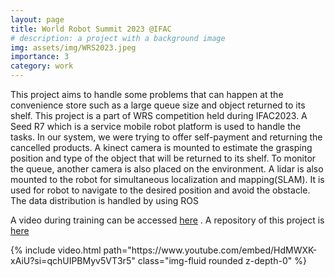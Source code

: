 ```yaml
---
layout: page
title: World Robot Summit 2023 @IFAC
# description: a project with a background image
img: assets/img/WRS2023.jpeg
importance: 3
category: work
---
```


This project aims to handle some problems that can
happen at the convenience store such as a large queue size and object returned to its shelf. This project is a part of
WRS competition held during IFAC2023. A Seed R7 which is a service mobile robot platform is used to handle the
tasks. In our system, we were trying to offer self-payment and returning the cancelled products. A kinect camera
is mounted to estimate the grasping position and type of the object that will be returned to its shelf. To monitor
the queue, another camera is also placed on the environment. A lidar is also mounted to the robot for simultaneous
localization and mapping(SLAM). It is used for robot to navigate to the desired position and avoid the obstacle. The
data distribution is handled by using ROS


A video during training can be accessed [here](https://youtu.be/HdMWXK-xAiU?si=u5HnHmhSTM-k22lH) . A repository of this project is [here](https://github.com/labiybafakh/WRS2023)

<div class="col-lg mt-3 mt-md-0">
    {% include video.html path="https://www.youtube.com/embed/HdMWXK-xAiU?si=qchUIPBMyv5VT3r5" class="img-fluid rounded z-depth-0" %}
</div>
